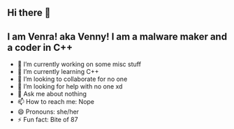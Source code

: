 ## Hi there 👋
## I am Venra! aka Venny! I am a malware maker and a coder in C++ 



- 🔭 I’m currently working on some misc stuff
- 🌱 I’m currently learning C++
- 👯 I’m looking to collaborate for no one
- 🤔 I’m looking for help with no one xd
- 💬 Ask me about nothing
- 📫 How to reach me: Nope
- 😄 Pronouns: she/her
- ⚡ Fun fact: Bite of 87

